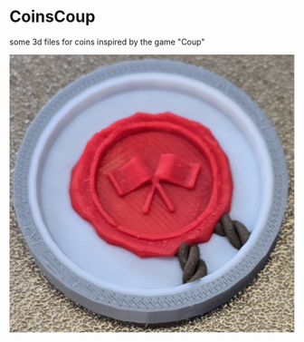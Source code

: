 # CoinsCoup
some 3d files for coins inspired by the game "Coup"



![Ambassador](./pics/ambassador_coin.png)